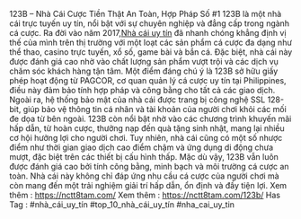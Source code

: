 123B – Nhà Cái Cược Tiền Thật An Toàn, Hợp Pháp Số #1
123B là một nhà cái trực tuyến uy tín, nổi bật với sự chuyên nghiệp và đẳng cấp trong ngành cá cược. Ra đời vào năm 2017,[Nhà cái uy tín](https://nctt8tam.com/) đã nhanh chóng khẳng định vị thế của mình trên thị trường với một loạt các sản phẩm cá cược đa dạng như thể thao, casino trực tuyến, xổ số, game bài và bắn cá. Đặc biệt, nhà cái này được đánh giá cao nhờ vào chất lượng sản phẩm vượt trội và các dịch vụ chăm sóc khách hàng tận tâm.
Một điểm đáng chú ý là 123B sở hữu giấy phép hoạt động từ PAGCOR, cơ quan quản lý cá cược uy tín tại Philippines, điều này đảm bảo tính hợp pháp và công bằng cho tất cả các giao dịch. Ngoài ra, hệ thống bảo mật của nhà cái được trang bị công nghệ SSL 128-bit, giúp bảo vệ thông tin cá nhân và tài khoản của người chơi khỏi các mối đe dọa từ bên ngoài.
123B còn nổi bật nhờ vào các chương trình khuyến mãi hấp dẫn, từ hoàn cược, thưởng nạp đến quà tặng sinh nhật, mang lại nhiều cơ hội hưởng lợi cho người chơi. Tuy nhiên, nhà cái cũng có một số nhược điểm như thời gian giao dịch cao điểm chậm và ứng dụng di động chưa mượt, đặc biệt trên các thiết bị cấu hình thấp.
Mặc dù vậy, 123B vẫn luôn được đánh giá cao bởi tính công bằng, minh bạch và môi trường cá cược an toàn. Nhà cái này không chỉ đáp ứng nhu cầu cá cược của người chơi mà còn mang đến một trải nghiệm giải trí hấp dẫn, ổn định và đầy tiện lợi.
Xem thêm : https://nctt8tam.com/
Xem thêm : https://nctt8tam.com/123b/
Has Tag : #nhà_cái_uy_tín #top_10_nhà_cái_uy_tín #nha_cai_uy_tin
